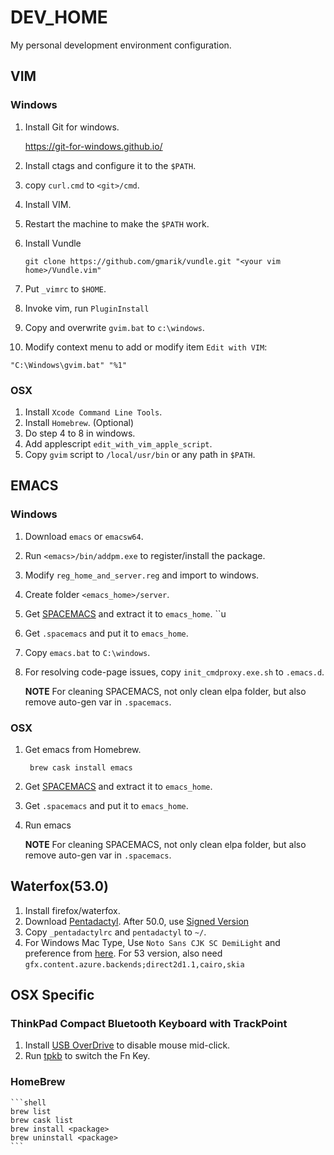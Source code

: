 # DEV_HOME

My personal development environment configuration.

## VIM

### Windows

1. Install Git for windows.

   https://git-for-windows.github.io/

2. Install ctags and configure it to the ``$PATH``.

3. copy ``curl.cmd`` to ``<git>/cmd``.

4. Install VIM.

5. Restart the machine to make the ``$PATH`` work.

6. Install Vundle

   ```shell
   git clone https://github.com/gmarik/vundle.git "<your vim home>/Vundle.vim"
   ```

7. Put ``_vimrc`` to ``$HOME``.

8. Invoke vim, run ``PluginInstall``

9. Copy and overwrite ``gvim.bat`` to ``c:\windows``.

10. Modify context menu to add or modify item ``Edit with VIM``: 

  ```shell
  "C:\Windows\gvim.bat" "%1"
  ```

### OSX

1. Install ``Xcode Command Line Tools``.
2. Install ``Homebrew``. (Optional)
3. Do step 4 to 8 in windows.
4. Add applescript ``edit_with_vim_apple_script``.
5. Copy ``gvim`` script to ``/local/usr/bin`` or any path in ``$PATH``.

## EMACS
### Windows
1. Download ``emacs`` or  ``emacsw64``.

2. Run ``<emacs>/bin/addpm.exe`` to register/install the package.

3. Modify ``reg_home_and_server.reg`` and import to windows.

4. Create folder ``<emacs_home>/server``.

5. Get [SPACEMACS](http://spacemacs.org/) and extract it to ``emacs_home``.
``u

6. Get ``.spacemacs`` and put it to ``emacs_home``.

7. Copy ``emacs.bat`` to ``C:\windows``.

8. For resolving code-page issues, copy ``init_cmdproxy.exe.sh`` to ``.emacs.d``.

   **NOTE** For cleaning SPACEMACS, not only clean elpa folder, but also remove auto-gen var in ``.spacemacs``.


### OSX
1. Get emacs from Homebrew.
   ```shell
    brew cask install emacs
   ```

2. Get [SPACEMACS](http://spacemacs.org/) and extract it to ``emacs_home``.

3. Get ``.spacemacs`` and put it to ``emacs_home``.

4. Run emacs

   **NOTE** For cleaning SPACEMACS, not only clean elpa folder, but also remove auto-gen var in ``.spacemacs``.

## Waterfox(53.0)

1. Install firefox/waterfox.
2. Download [Pentadactyl](http://5digits.org/pentadactyl). After 50.0, use [Signed Version](https://github.com/willsALMANJ/pentadactyl-signed/releases)
3. Copy ``_pentadactylrc`` and ``pentadactyl`` to ``~/``.
4. For Windows Mac Type, Use ``Noto Sans CJK SC DemiLight`` and preference from [here](https://github.com/renkun-ken/MacType.Decency). For 53 version, also need ``gfx.content.azure.backends;direct2d1.1,cairo,skia``

## OSX Specific

### ThinkPad Compact Bluetooth Keyboard with TrackPoint
1. Install [USB OverDrive](http://www.usboverdrive.com/USBOverdrive/News.html) to disable mouse mid-click.
2. Run [tpkb](https://github.com/unknownzerx/tpkb/releases) to switch the Fn Key.

### HomeBrew
    ```shell
    brew list
    brew cask list
    brew install <package>
    brew uninstall <package>
    ``` 


